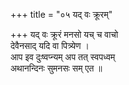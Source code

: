 +++
title = "०५ यद् वः क्रूरम्"

+++
यद् वः क्रूरं मनसो यच् च वाचो  
देवैनसाद् यदि वा पित्र्येण ।  
आप इव दुःष्वप्न्यम् अप तत् स्वपध्वम्  
अथानन्दिनः सुमनसः सम् एत ॥